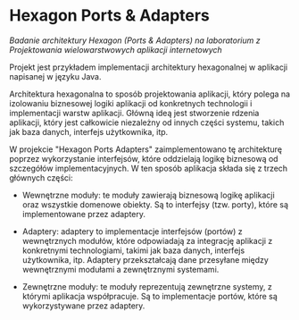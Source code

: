 # Hexagon Ports & Adapters
*Badanie architektury Hexagon (Ports &amp; Adapters) na laboratorium z Projektowania wielowarstwowych aplikacji internetowych*


Projekt jest przykładem implementacji architektury hexagonalnej w aplikacji napisanej w języku Java.

Architektura hexagonalna to sposób projektowania aplikacji, który polega na izolowaniu biznesowej logiki aplikacji od konkretnych technologii i implementacji warstw aplikacji. Główną ideą jest stworzenie rdzenia aplikacji, który jest całkowicie niezależny od innych części systemu, takich jak baza danych, interfejs użytkownika, itp.

W projekcie "Hexagon Ports Adapters" zaimplementowano tę architekturę poprzez wykorzystanie interfejsów, które oddzielają logikę biznesową od szczegółów implementacyjnych. W ten sposób aplikacja składa się z trzech głównych części:

- Wewnętrzne moduły: te moduły zawierają biznesową logikę aplikacji oraz wszystkie domenowe obiekty. Są to interfejsy (tzw. porty), które są implementowane przez adaptery.

- Adaptery: adaptery to implementacje interfejsów (portów) z wewnętrznych modułów, które odpowiadają za integrację aplikacji z konkretnymi technologiami, takimi jak baza danych, interfejs użytkownika, itp. Adaptery przekształcają dane przesyłane między wewnętrznymi modułami a zewnętrznymi systemami.

- Zewnętrzne moduły: te moduły reprezentują zewnętrzne systemy, z którymi aplikacja współpracuje. Są to implementacje portów, które są wykorzystywane przez adaptery.
